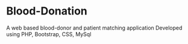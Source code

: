 # Blood-Donation
A web based blood-donor and patient matching application
Developed using PHP, Bootstrap, CSS, MySql
